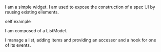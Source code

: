 I am a simple widget.
I am used to expose the construction of a spec UI by reusing existing ellements.

self example

I am composed of a ListModel.

I manage a list, adding items and providing an accessor and a hook for one of its events.